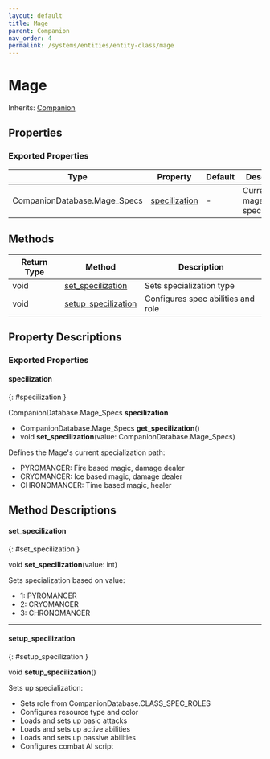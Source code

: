 ```yaml
---
layout: default
title: Mage
parent: Companion
nav_order: 4
permalink: /systems/entities/entity-class/mage
---
```


# Mage

Inherits: [Companion](../companion/)

## Properties

### Exported Properties

| Type | Property | Default | Description |
|------|----------|---------|-------------|
| CompanionDatabase.Mage_Specs | [specilization](#specilization) | - | Current mage specialization |

## Methods

| Return Type | Method | Description |
|------------|---------|-------------|
| void | [set_specilization](#set_specilization) | Sets specialization type |
| void | [setup_specilization](#setup_specilization) | Configures spec abilities and role |

## Property Descriptions

### Exported Properties

#### specilization
{: #specilization }

CompanionDatabase.Mage_Specs **specilization**
* CompanionDatabase.Mage_Specs **get_specilization**()
* void **set_specilization**(value: CompanionDatabase.Mage_Specs)

Defines the Mage's current specialization path:
- PYROMANCER: Fire based magic, damage dealer
- CRYOMANCER: Ice based magic, damage dealer
- CHRONOMANCER: Time based magic, healer

## Method Descriptions 

#### set_specilization
{: #set_specilization }

void **set_specilization**(value: int)

Sets specialization based on value:
* 1: PYROMANCER
* 2: CRYOMANCER
* 3: CHRONOMANCER

---

#### setup_specilization
{: #setup_specilization }

void **setup_specilization**()

Sets up specialization:
* Sets role from CompanionDatabase.CLASS_SPEC_ROLES
* Configures resource type and color
* Loads and sets up basic attacks
* Loads and sets up active abilities
* Loads and sets up passive abilities
* Configures combat AI script